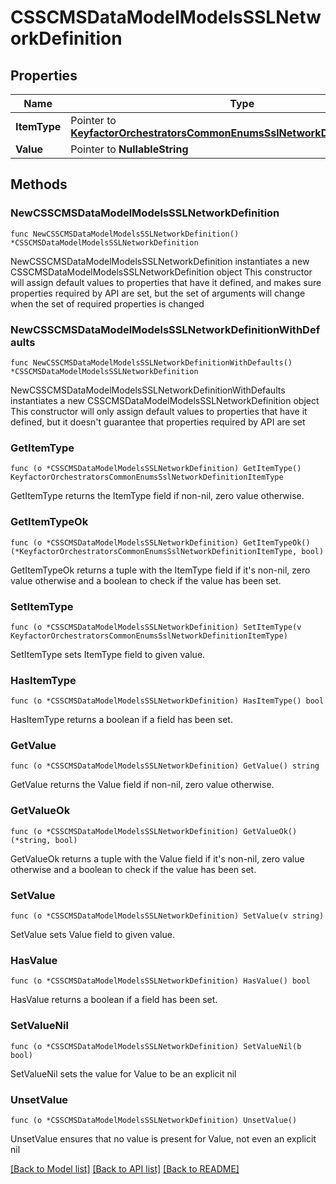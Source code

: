 # CSSCMSDataModelModelsSSLNetworkDefinition

## Properties

Name | Type | Description | Notes
------------ | ------------- | ------------- | -------------
**ItemType** | Pointer to [**KeyfactorOrchestratorsCommonEnumsSslNetworkDefinitionItemType**](KeyfactorOrchestratorsCommonEnumsSslNetworkDefinitionItemType.md) |  | [optional] 
**Value** | Pointer to **NullableString** |  | [optional] 

## Methods

### NewCSSCMSDataModelModelsSSLNetworkDefinition

`func NewCSSCMSDataModelModelsSSLNetworkDefinition() *CSSCMSDataModelModelsSSLNetworkDefinition`

NewCSSCMSDataModelModelsSSLNetworkDefinition instantiates a new CSSCMSDataModelModelsSSLNetworkDefinition object
This constructor will assign default values to properties that have it defined,
and makes sure properties required by API are set, but the set of arguments
will change when the set of required properties is changed

### NewCSSCMSDataModelModelsSSLNetworkDefinitionWithDefaults

`func NewCSSCMSDataModelModelsSSLNetworkDefinitionWithDefaults() *CSSCMSDataModelModelsSSLNetworkDefinition`

NewCSSCMSDataModelModelsSSLNetworkDefinitionWithDefaults instantiates a new CSSCMSDataModelModelsSSLNetworkDefinition object
This constructor will only assign default values to properties that have it defined,
but it doesn't guarantee that properties required by API are set

### GetItemType

`func (o *CSSCMSDataModelModelsSSLNetworkDefinition) GetItemType() KeyfactorOrchestratorsCommonEnumsSslNetworkDefinitionItemType`

GetItemType returns the ItemType field if non-nil, zero value otherwise.

### GetItemTypeOk

`func (o *CSSCMSDataModelModelsSSLNetworkDefinition) GetItemTypeOk() (*KeyfactorOrchestratorsCommonEnumsSslNetworkDefinitionItemType, bool)`

GetItemTypeOk returns a tuple with the ItemType field if it's non-nil, zero value otherwise
and a boolean to check if the value has been set.

### SetItemType

`func (o *CSSCMSDataModelModelsSSLNetworkDefinition) SetItemType(v KeyfactorOrchestratorsCommonEnumsSslNetworkDefinitionItemType)`

SetItemType sets ItemType field to given value.

### HasItemType

`func (o *CSSCMSDataModelModelsSSLNetworkDefinition) HasItemType() bool`

HasItemType returns a boolean if a field has been set.

### GetValue

`func (o *CSSCMSDataModelModelsSSLNetworkDefinition) GetValue() string`

GetValue returns the Value field if non-nil, zero value otherwise.

### GetValueOk

`func (o *CSSCMSDataModelModelsSSLNetworkDefinition) GetValueOk() (*string, bool)`

GetValueOk returns a tuple with the Value field if it's non-nil, zero value otherwise
and a boolean to check if the value has been set.

### SetValue

`func (o *CSSCMSDataModelModelsSSLNetworkDefinition) SetValue(v string)`

SetValue sets Value field to given value.

### HasValue

`func (o *CSSCMSDataModelModelsSSLNetworkDefinition) HasValue() bool`

HasValue returns a boolean if a field has been set.

### SetValueNil

`func (o *CSSCMSDataModelModelsSSLNetworkDefinition) SetValueNil(b bool)`

 SetValueNil sets the value for Value to be an explicit nil

### UnsetValue
`func (o *CSSCMSDataModelModelsSSLNetworkDefinition) UnsetValue()`

UnsetValue ensures that no value is present for Value, not even an explicit nil

[[Back to Model list]](../README.md#documentation-for-models) [[Back to API list]](../README.md#documentation-for-api-endpoints) [[Back to README]](../README.md)


